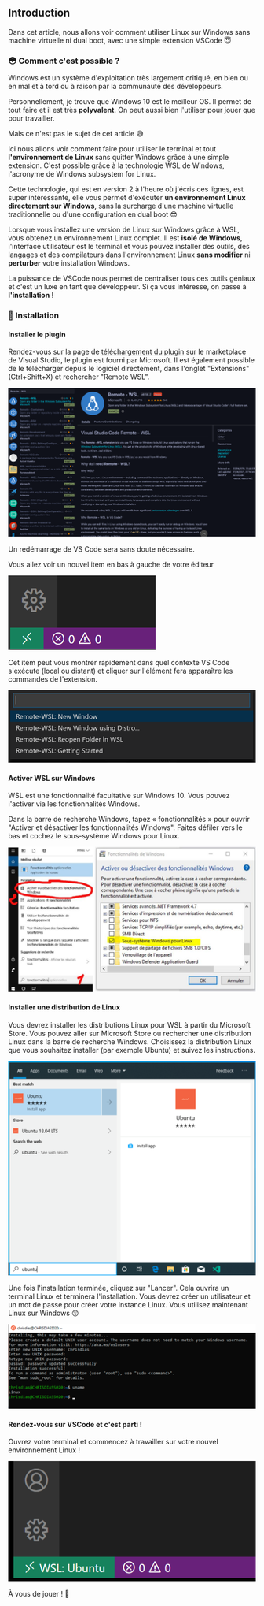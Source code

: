 ## Introduction

Dans cet article, nous allons voir comment utiliser Linux sur Windows sans machine virtuelle ni dual boot, avec une simple extension VSCode 😇

### 😳 Comment c'est possible ?

Windows est un système d'exploitation très largement critiqué, en bien ou en mal et à tord ou à raison par la communauté des développeurs.

Personnellement, je trouve que Windows 10 est le meilleur OS. Il permet de tout faire et il est très **polyvalent**. On peut aussi bien l'utiliser pour jouer que pour travailler.

Mais ce n'est pas le sujet de cet article 😅

Ici nous allons voir comment faire pour utiliser le terminal et tout **l'environnement de Linux** sans quitter Windows grâce à une simple extension. C'est possible grâce à la technologie  WSL de Windows, l'acronyme de Windows subsystem for Linux.

Cette technologie, qui est en version 2 à l'heure où j'écris ces lignes, est super intéressante, elle vous permet d'exécuter **un environnement Linux directement sur Windows**, sans la surcharge d'une machine virtuelle traditionnelle ou d'une configuration en dual boot 😎

Lorsque vous installez une version de Linux sur Windows grâce à WSL, vous obtenez un environnement Linux complet. Il est **isolé de Windows**, l'interface utilisateur est le terminal et vous pouvez installer des outils, des langages et des compilateurs dans l'environnement Linux **sans modifier** ni **perturber** votre installation Windows.

La puissance de VSCode nous permet de centraliser tous ces outils géniaux et c'est un luxe en tant que développeur. Si ça vous intéresse, on passe à **l'installation** !

### 🔧 Installation


#### Installer le plugin

Rendez-vous sur la page de [téléchargement du plugin](https://marketplace.visualstudio.com/items?itemName=ms-vscode-remote.remote-wsl) sur le marketplace de Visual Studio, le plugin est fourni par Microsoft. Il est également possible de le télécharger depuis le logiciel directement, dans l'onglet "Extensions" (Ctrl+Shift+X) et rechercher "Remote WSL".

![DownloadRemoteWSL](resources/dl-remote-wsl.png)

Un redémarrage de VS Code sera sans doute nécessaire.

Vous allez voir un nouvel item en bas à gauche de votre éditeur

![RemoteStatusBar](resources/remote-status-bar.png)

Cet item peut vous montrer rapidement dans quel contexte VS Code s'exécute (local ou distant) et cliquer sur l'élément fera apparaître les commandes de l'extension.

![RemoteWSLCommands](resources/remote-wsl-commands.png)

#### Activer WSL sur Windows

WSL est une fonctionnalité facultative sur Windows 10. Vous pouvez l'activer via les fonctionnalités Windows.

Dans la barre de recherche Windows, tapez « fonctionnalités » pour ouvrir "Activer et désactiver les fonctionnalités Windows". Faites défiler vers le bas et cochez le sous-système Windows pour Linux.

![WindosFeatures](resources/windows-features.png)

#### Installer une distribution de Linux

Vous devrez installer les distributions Linux pour WSL à partir du Microsoft Store. Vous pouvez aller sur Microsoft Store ou rechercher une distribution Linux dans la barre de recherche Windows. Choisissez la distribution Linux que vous souhaitez installer (par exemple Ubuntu) et suivez les instructions.

![SelectDistro](resources/select-distro.png)

Une fois l'installation terminée, cliquez sur "Lancer". Cela ouvrira un terminal Linux et terminera l'installation. Vous devrez créer un utilisateur et un mot de passe pour créer votre instance Linux. Vous utilisez maintenant Linux sur Windows 😲

![SelectDistro](resources/linux-terminal.png)

#### Rendez-vous sur VSCode et c'est parti !

Ouvrez votre terminal et commencez à travailler sur votre nouvel environnement Linux !

![WSLStatusBar](resources/wsl-status-bar.png)

À vous de jouer ! 🥳